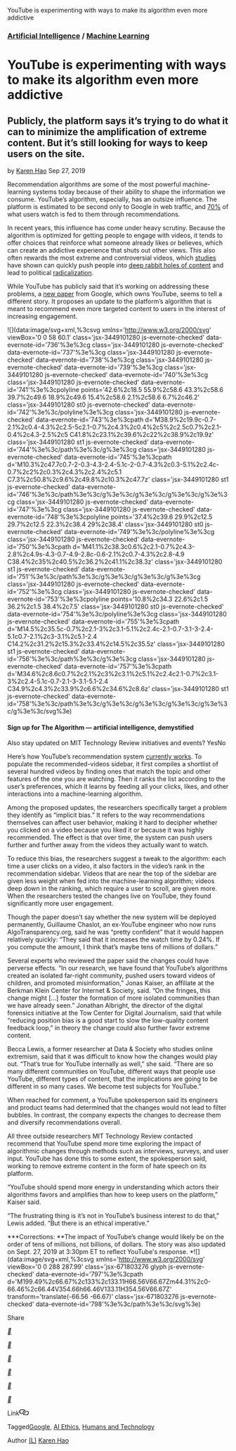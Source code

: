 YouTube is experimenting with ways to make its algorithm even more addictive

### [Artificial Intelligence](https://www.technologyreview.com/artificial-intelligence/) / [Machine Learning](https://www.technologyreview.com/artificial-intelligence/machine-learning/)

# YouTube is experimenting with ways to make its algorithm even more addictive

## Publicly, the platform says it’s trying to do what it can to minimize the amplification of extreme content. But it’s still looking for ways to keep users on the site.

by [Karen Hao](https://www.technologyreview.com/profile/karen-hao/)
Sep 27, 2019

Recommendation algorithms are some of the most powerful machine-learning systems today because of their ability to shape the information we consume. YouTube’s algorithm, especially, has an outsize influence. The platform is estimated to be second only to Google in web traffic, and [70%](https://www.cnet.com/news/youtube-ces-2018-neal-mohan/) of what users watch is fed to them through recommendations.

In recent years, this influence has come under heavy scrutiny. Because the algorithm is optimized for getting people to engage with videos, it tends to offer choices that reinforce what someone already likes or believes, which can create an addictive experience that shuts out other views. This also often rewards the most extreme and controversial videos, which [studies](https://datasociety.net/output/alternative-influence/) have shown can quickly push people into [deep rabbit holes of content](https://www.nytimes.com/interactive/2019/06/08/technology/youtube-radical.html) and lead to political [radicalization](https://www.nytimes.com/2019/08/11/world/americas/youtube-brazil.html).

While YouTube has publicly said that it’s working on addressing these problems, a [new paper](https://dl.acm.org/citation.cfm?id=3346997) from Google, which owns YouTube, seems to tell a different story. It proposes an update to the platform’s algorithm that is meant to recommend even more targeted content to users in the interest of increasing engagement.

![](data:image/svg+xml,%3csvg xmlns='http://www.w3.org/2000/svg' viewBox='0 0 58 60.1' class='jsx-3449101280 js-evernote-checked' data-evernote-id='736'%3e%3cg class='jsx-3449101280 js-evernote-checked' data-evernote-id='737'%3e%3cg class='jsx-3449101280 js-evernote-checked' data-evernote-id='738'%3e%3cg class='jsx-3449101280 js-evernote-checked' data-evernote-id='739'%3e%3cg class='jsx-3449101280 js-evernote-checked' data-evernote-id='740'%3e%3cg class='jsx-3449101280 js-evernote-checked' data-evernote-id='741'%3e%3cpolyline points='42.6%2c18.5 55.9%2c58.6 43.3%2c58.6 39.7%2c49.6 18.9%2c49.6 15.4%2c58.6 2.1%2c58.6 6.7%2c46.2' class='jsx-3449101280 st0 js-evernote-checked' data-evernote-id='742'%3e%3c/polyline%3e%3cg class='jsx-3449101280 js-evernote-checked' data-evernote-id='743'%3e%3cpath d='M38.9%2c19.9c-0.7-2.1%2c0.4-4.3%2c2.5-5c2.1-0.7%2c4.3%2c0.4%2c5%2c2.5c0.7%2c2.1-0.4%2c4.3-2.5%2c5 C41.8%2c23.1%2c39.6%2c22%2c38.9%2c19.9z' class='jsx-3449101280 st1 js-evernote-checked' data-evernote-id='744'%3e%3c/path%3e%3c/g%3e%3cg class='jsx-3449101280 js-evernote-checked' data-evernote-id='745'%3e%3cpath d='M10.3%2c47.7c0.7-2-0.3-4.3-2.4-5.1c-2-0.7-4.3%2c0.3-5.1%2c2.4c-0.7%2c2%2c0.3%2c4.3%2c2.4%2c5.1 C7.3%2c50.8%2c9.6%2c49.8%2c10.3%2c47.7z' class='jsx-3449101280 st1 js-evernote-checked' data-evernote-id='746'%3e%3c/path%3e%3c/g%3e%3c/g%3e%3c/g%3e%3c/g%3e%3cg class='jsx-3449101280 js-evernote-checked' data-evernote-id='747'%3e%3cg class='jsx-3449101280 js-evernote-checked' data-evernote-id='748'%3e%3cpolyline points='37.4%2c39.6 29.9%2c12.5 29.7%2c12.5 22.3%2c38.4 29%2c38.4' class='jsx-3449101280 st0 js-evernote-checked' data-evernote-id='749'%3e%3c/polyline%3e%3cg class='jsx-3449101280 js-evernote-checked' data-evernote-id='750'%3e%3cpath d='M41.1%2c38.3c0.6%2c2.1-0.7%2c4.3-2.8%2c4.9s-4.3-0.7-4.9-2.8c-0.6-2.1%2c0.7-4.3%2c2.8-4.9 C38.4%2c35%2c40.5%2c36.2%2c41.1%2c38.3z' class='jsx-3449101280 st1 js-evernote-checked' data-evernote-id='751'%3e%3c/path%3e%3c/g%3e%3c/g%3e%3c/g%3e%3cg class='jsx-3449101280 js-evernote-checked' data-evernote-id='752'%3e%3cg class='jsx-3449101280 js-evernote-checked' data-evernote-id='753'%3e%3cpolyline points='10.8%2c34.3 22.6%2c1.5 36.2%2c1.5 38.4%2c7.5' class='jsx-3449101280 st0 js-evernote-checked' data-evernote-id='754'%3e%3c/polyline%3e%3cg class='jsx-3449101280 js-evernote-checked' data-evernote-id='755'%3e%3cpath d='M14.5%2c35.5c-0.7%2c2.1-3%2c3.1-5.1%2c2.4c-2.1-0.7-3.1-3-2.4-5.1c0.7-2.1%2c3-3.1%2c5.1-2.4 C14.2%2c31.2%2c15.3%2c33.4%2c14.5%2c35.5z' class='jsx-3449101280 st1 js-evernote-checked' data-evernote-id='756'%3e%3c/path%3e%3c/g%3e%3cg class='jsx-3449101280 js-evernote-checked' data-evernote-id='757'%3e%3cpath d='M34.6%2c8.6c0.7%2c2.1%2c3%2c3.1%2c5.1%2c2.4c2.1-0.7%2c3.1-3%2c2.4-5.1c-0.7-2.1-3-3.1-5.1-2.4 C34.9%2c4.3%2c33.9%2c6.6%2c34.6%2c8.6z' class='jsx-3449101280 st1 js-evernote-checked' data-evernote-id='758'%3e%3c/path%3e%3c/g%3e%3c/g%3e%3c/g%3e%3c/g%3e%3c/g%3e%3c/svg%3e)

#### Sign up for **The Algorithm** — artificial intelligence, demystified

Also stay updated on MIT Technology Review initiatives and events?
YesNo

Here’s how YouTube’s recommendation system [currently works](https://storage.googleapis.com/pub-tools-public-publication-data/pdf/45530.pdf). To populate the recommended-videos sidebar, it first compiles a shortlist of several hundred videos by finding ones that match the topic and other features of the one you are watching. Then it ranks the list according to the user’s preferences, which it learns by feeding all your clicks, likes, and other interactions into a machine-learning algorithm.

Among the proposed updates, the researchers specifically target a problem they identify as “implicit bias.” It refers to the way recommendations themselves can affect user behavior, making it hard to decipher whether you clicked on a video because you liked it or because it was highly recommended. The effect is that over time, the system can push users further and further away from the videos they actually want to watch.

To reduce this bias, the researchers suggest a tweak to the algorithm: each time a user clicks on a video, it also factors in the video’s rank in the recommendation sidebar. Videos that are near the top of the sidebar are given less weight when fed into the machine-learning algorithm; videos deep down in the ranking, which require a user to scroll, are given more. When the researchers tested the changes live on YouTube, they found significantly more user engagement.

Though the paper doesn’t say whether the new system will be deployed permanently, Guillaume Chaslot, an ex-YouTube engineer who now runs AlgoTransparency.org, said he was “pretty confident” that it would happen relatively quickly: “They said that it increases the watch time by 0.24%. If you compute the amount, I think that’s maybe tens of millions of dollars.”

Several experts who reviewed the paper said the changes could have perverse effects. “In our research, we have found that YouTube’s algorithms created an isolated far-right community, pushed users toward videos of children, and promoted misinformation,” Jonas Kaiser, an affiliate at the Berkman Klein Center for Internet & Society, said. “On the fringes, this change might […] foster the formation of more isolated communities than we have already seen.” Jonathan Albright, the director of the digital forensics initiative at the Tow Center for Digital Journalism, said that while “reducing position bias is a good start to slow the low-quality content feedback loop,” in theory the change could also further favor extreme content.

Becca Lewis, a former researcher at Data & Society who studies online extremism, said that it was difficult to know how the changes would play out. “That’s true for YouTube internally as well,” she said. “There are so many different communities on YouTube, different ways that people use YouTube, different types of content, that the implications are going to be different in so many cases. We become test subjects for YouTube.”

When reached for comment, a YouTube spokesperson said its engineers and product teams had determined that the changes would not lead to filter bubbles. In contrast, the company expects the changes to decrease them and diversify recommendations overall.

All three outside researchers MIT Technology Review contacted recommend that YouTube spend more time exploring the impact of algorithmic changes through methods such as interviews, surveys, and user input. YouTube has done this to some extent, the spokesperson said, working to remove extreme content in the form of hate speech on its platform.

“YouTube should spend more energy in understanding which actors their algorithms favors and amplifies than how to keep users on the platform,” Kaiser said.

“The frustrating thing is it’s not in YouTube’s business interest to do that,” Lewis added. “But there is an ethical imperative.”

***Corrections: **The impact of YouTube’s change would likely be on the order of tens of millions, not billions, of dollars. The story was also updated on Sept. 27, 2019 at 3:30pm ET to reflect YouTube's response. *![](data:image/svg+xml,%3csvg xmlns='http://www.w3.org/2000/svg' viewBox='0 0 288 287.99' class='jsx-671803276 glyph js-evernote-checked' data-evernote-id='797'%3e%3cpath d='M199.49%2c66.67%2c133%2c133.11H66.56V66.67Zm44.31%2c0-66.46%2c66.44V354.66h66.46V133.11H354.56V66.67Z' transform='translate(-66.56 -66.67)' class='jsx-671803276 js-evernote-checked' data-evernote-id='798'%3e%3c/path%3e%3c/svg%3e)

Share

[**](https://www.facebook.com/dialog/share?app_id=140586622674265&display=popup&title=YouTube%20is%20experimenting%20with%20ways%20to%20make%20its%20algorithm%20even%20more%20addictive&description=Publicly%2C%20the%20platform%20says%20it%E2%80%99s%20trying%20to%20do%20what%20it%20can%20to%20minimize%20the%20amplification%20of%20extreme%20content.%20But%20it%E2%80%99s%20still%20looking%20for%20ways%20to%20keep%20users%20on%20the%20site.&href=https%3A%2F%2Fwww.technologyreview.com%2Fs%2F614432%2Fyoutube-algorithm-gets-more-addictive%2F%3Futm_campaign%3Dsite_visitor.unpaid.engagement%26utm_source%3Dfacebook%26utm_medium%3Dsocial_share%26utm_content%3D2019-10-04)

[**](https://twitter.com/intent/tweet?text=YouTube%20is%20experimenting%20with%20ways%20to%20make%20its%20algorithm%20even%20more%20addictive%20-%20via%20%40techreview&url=https%3A%2F%2Fwww.technologyreview.com%2Fs%2F614432%2Fyoutube-algorithm-gets-more-addictive%2F%3Futm_campaign%3Dsite_visitor.unpaid.engagement%26utm_source%3Dtwitter%26utm_medium%3Dsocial_share%26utm_content%3D2019-10-04)

[**](https://reddit.com/submit?text=YouTube%20is%20experimenting%20with%20ways%20to%20make%20its%20algorithm%20even%20more%20addictive&url=https%3A%2F%2Fwww.technologyreview.com%2Fs%2F614432%2Fyoutube-algorithm-gets-more-addictive%2F%3Futm_campaign%3Dsite_visitor.unpaid.engagement%26utm_source%3Dreddit%26utm_medium%3Dsocial_share%26utm_content%3D2019-10-04)

[**](https://linkedin.com/shareArticle?text=YouTube%20is%20experimenting%20with%20ways%20to%20make%20its%20algorithm%20even%20more%20addictive&url=https%3A%2F%2Fwww.technologyreview.com%2Fs%2F614432%2Fyoutube-algorithm-gets-more-addictive%2F%3Futm_campaign%3Dsite_visitor.unpaid.engagement%26utm_source%3Dlinkedin%26utm_medium%3Dsocial_share%26utm_content%3D2019-10-04&summary=Publicly%2C%20the%20platform%20says%20it%E2%80%99s%20trying%20to%20do%20what%20it%20can%20to%20minimize%20the%20amplification%20of%20extreme%20content.%20But%20it%E2%80%99s%20still%20looking%20for%20ways%20to%20keep%20users%20on%20the%20site.)

[**](https://api.whatsapp.com/send?text=YouTube%20is%20experimenting%20with%20ways%20to%20make%20its%20algorithm%20even%20more%20addictive%20https%3A%2F%2Fwww.technologyreview.com%2Fs%2F614432%2Fyoutube-algorithm-gets-more-addictive%2F%3Futm_campaign%3Dsite_visitor.unpaid.engagement%26utm_source%3Dwhatsapp%26utm_medium%3Dsocial_share%26utm_content%3D2019-10-04)

[**](https://www.technologyreview.com/s/614432/youtube-algorithm-gets-more-addictive/mailto:?subject=YouTube%20is%20experimenting%20with%20ways%20to%20make%20its%20algorithm%20even%20more%20addictive&body=From%20MIT%20Technology%20Review%3A%0A%0AYouTube%20is%20experimenting%20with%20ways%20to%20make%20its%20algorithm%20even%20more%20addictive%0APublicly%2C%20the%20platform%20says%20it%E2%80%99s%20trying%20to%20do%20what%20it%20can%20to%20minimize%20the%20amplification%20of%20extreme%20content.%20But%20it%E2%80%99s%20still%20looking%20for%20ways%20to%20keep%20users%20on%20the%20site.%0A%0Ahttps%3A%2F%2Fwww.technologyreview.com%2Fs%2F614432%2Fyoutube-algorithm-gets-more-addictive%2F%3Futm_campaign%3Dsite_visitor.unpaid.engagement%26utm_source%3Demail%26utm_medium%3Dsocial_share%26utm_content%3D2019-10-04)

Link[![copy-link.png](../_resources/1f2d0e76c4674f750857baa589d577a5.png)](https://www.technologyreview.com/s/614432/youtube-algorithm-gets-more-addictive/)

Tagged[Google](https://www.technologyreview.com/g/google/), [AI Ethics](https://www.technologyreview.com/g/ai-ethics/), [Humans and Technology](https://www.technologyreview.com/g/humans-and-technology/)

Author
[(L)](https://www.technologyreview.com/profile/karen-hao/)
[Karen Hao](https://www.technologyreview.com/profile/karen-hao/)